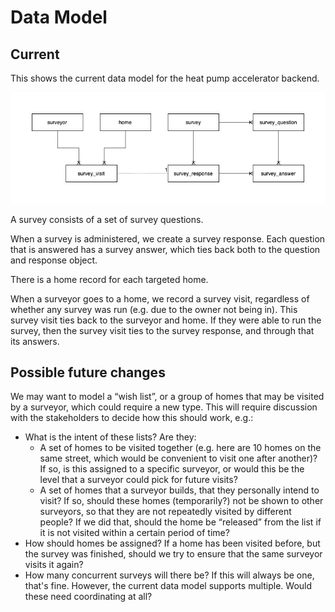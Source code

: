 # Data Model

## Current

This shows the current data model for the heat pump accelerator backend.

![Data model](figures/data-model.drawio.png)

A survey consists of a set of survey questions.

When a survey is administered, we create a survey response.
Each question that is answered has a survey answer,
which ties back both to the question and response object.

There is a home record for each targeted home.

When a surveyor goes to a home, we record a survey visit,
regardless of whether any survey was run
(e.g. due to the owner not being in).
This survey visit ties back to the surveyor and home.
If they were able to run the survey,
then the survey visit ties to the survey response,
and through that its answers.

## Possible future changes

We may want to model a “wish list”,
or a group of homes that may be visited by a surveyor,
which could require a new type.
This will require discussion with the stakeholders
to decide how this should work, e.g.:
* What is the intent of these lists? Are they:
  * A set of homes to be visited together
    (e.g. here are 10 homes on the same street,
    which would be convenient to visit one after another)?
    If so, is this assigned to a specific surveyor,
    or would this be the level that a surveyor could pick for future visits?
  * A set of homes that a surveyor builds,
    that they personally intend to visit?
    If so, should these homes (temporarily?) not be shown to other surveyors,
    so that they are not repeatedly visited by different people?
    If we did that, should the home be “released” from the list
    if it is not visited within a certain period of time?
* How should homes be assigned?
  If a home has been visited before,
  but the survey was finished,
  should we try to ensure that the same surveyor visits it again?
* How many concurrent surveys will there be?
  If this will always be one, that's fine.
  However, the current data model supports multiple.
  Would these need coordinating at all?
